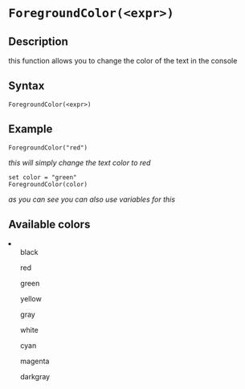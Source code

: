 # `ForegroundColor(<expr>)`

## Description
this function allows you to change the color of the text in the console

## Syntax

```plaintext
ForegroundColor(<expr>)
```

## Example

```plaintext
ForegroundColor("red")
```

*this will simply change the text color to red*

```plaintext
set color = "green"
ForegroundColor(color)
```

*as you can see you can also use variables for this*

## Available colors

<li>
<ol>black</ol>
<ol>red</ol>
<ol>green</ol>
<ol>yellow</ol>
<ol>gray</ol>
<ol>white</ol>
<ol>cyan</ol>
<ol>magenta</ol>
<ol>darkgray</ol>
</li>